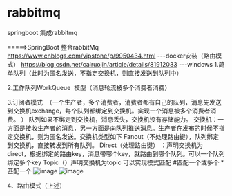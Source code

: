 # rabbitmq
springboot 集成rabbitmq


=====>SpringBoot 整合rabbitMq
https://www.cnblogs.com/vipstone/p/9950434.html   ---docker安装（路由模式）
https://blog.csdn.net/cairuojin/article/details/81912033 ---windows
1.简单队列（此时为匿名发送，不指定交换机，则直接发送到队列中）

2.工作队列WorkQueue  模型（消息轮流被多个消费者消费） 

3.订阅者模式 
（一个生产者，多个消费者，消费者都有自己的队列，消息先发送到交换机exchange，每个队列都绑定到交换机。实现一个消息被多个消费者消费。 ）
队列如果不绑定到交换机，消息丢失，交换机没有存储能力。 
交换机：一方面是接收生产者的消息，另一方面是向队列推送消息。生产者在发布的时候不指定交换机，则为匿名发送。交换机类型如下 
Fanout（不处理路由键），队列绑定到交换机，直接转发到所有队列。 
Direct（处理路由键） ：声明交换机为direct，根据绑定的路由key，消息带哪个key，就路由到哪个队列。可以一个队列绑定多个key
Topic（）声明交换机为topic 可以实现模式匹配 #匹配一个或多个 *匹配一个
![image](https://images.gitbook.cn/05c27fa0-b1e5-11e8-a732-016f6432627f)
![image](https://images.gitbook.cn/6dc16c60-b1e5-11e8-aaa3-f7a30ea6c343)

4、路由模式（上述）
